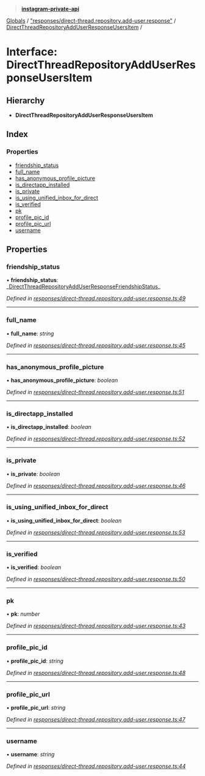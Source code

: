 > **[instagram-private-api](../README.md)**

[Globals](../README.md) / ["responses/direct-thread.repository.add-user.response"](../modules/_responses_direct_thread_repository_add_user_response_.md) / [DirectThreadRepositoryAddUserResponseUsersItem](_responses_direct_thread_repository_add_user_response_.directthreadrepositoryadduserresponseusersitem.md) /

# Interface: DirectThreadRepositoryAddUserResponseUsersItem

## Hierarchy

- **DirectThreadRepositoryAddUserResponseUsersItem**

## Index

### Properties

- [friendship_status](_responses_direct_thread_repository_add_user_response_.directthreadrepositoryadduserresponseusersitem.md#friendship_status)
- [full_name](_responses_direct_thread_repository_add_user_response_.directthreadrepositoryadduserresponseusersitem.md#full_name)
- [has_anonymous_profile_picture](_responses_direct_thread_repository_add_user_response_.directthreadrepositoryadduserresponseusersitem.md#has_anonymous_profile_picture)
- [is_directapp_installed](_responses_direct_thread_repository_add_user_response_.directthreadrepositoryadduserresponseusersitem.md#is_directapp_installed)
- [is_private](_responses_direct_thread_repository_add_user_response_.directthreadrepositoryadduserresponseusersitem.md#is_private)
- [is_using_unified_inbox_for_direct](_responses_direct_thread_repository_add_user_response_.directthreadrepositoryadduserresponseusersitem.md#is_using_unified_inbox_for_direct)
- [is_verified](_responses_direct_thread_repository_add_user_response_.directthreadrepositoryadduserresponseusersitem.md#is_verified)
- [pk](_responses_direct_thread_repository_add_user_response_.directthreadrepositoryadduserresponseusersitem.md#pk)
- [profile_pic_id](_responses_direct_thread_repository_add_user_response_.directthreadrepositoryadduserresponseusersitem.md#profile_pic_id)
- [profile_pic_url](_responses_direct_thread_repository_add_user_response_.directthreadrepositoryadduserresponseusersitem.md#profile_pic_url)
- [username](_responses_direct_thread_repository_add_user_response_.directthreadrepositoryadduserresponseusersitem.md#username)

## Properties

### friendship_status

• **friendship_status**: _[DirectThreadRepositoryAddUserResponseFriendshipStatus](\_responses_direct_thread_repository_add_user_response_.directthreadrepositoryadduserresponsefriendshipstatus.md)\_

_Defined in [responses/direct-thread.repository.add-user.response.ts:49](https://github.com/realinstadude/instagram-private-api/blob/4ae8fec/src/responses/direct-thread.repository.add-user.response.ts#L49)_

---

### full_name

• **full_name**: _string_

_Defined in [responses/direct-thread.repository.add-user.response.ts:45](https://github.com/realinstadude/instagram-private-api/blob/4ae8fec/src/responses/direct-thread.repository.add-user.response.ts#L45)_

---

### has_anonymous_profile_picture

• **has_anonymous_profile_picture**: _boolean_

_Defined in [responses/direct-thread.repository.add-user.response.ts:51](https://github.com/realinstadude/instagram-private-api/blob/4ae8fec/src/responses/direct-thread.repository.add-user.response.ts#L51)_

---

### is_directapp_installed

• **is_directapp_installed**: _boolean_

_Defined in [responses/direct-thread.repository.add-user.response.ts:52](https://github.com/realinstadude/instagram-private-api/blob/4ae8fec/src/responses/direct-thread.repository.add-user.response.ts#L52)_

---

### is_private

• **is_private**: _boolean_

_Defined in [responses/direct-thread.repository.add-user.response.ts:46](https://github.com/realinstadude/instagram-private-api/blob/4ae8fec/src/responses/direct-thread.repository.add-user.response.ts#L46)_

---

### is_using_unified_inbox_for_direct

• **is_using_unified_inbox_for_direct**: _boolean_

_Defined in [responses/direct-thread.repository.add-user.response.ts:53](https://github.com/realinstadude/instagram-private-api/blob/4ae8fec/src/responses/direct-thread.repository.add-user.response.ts#L53)_

---

### is_verified

• **is_verified**: _boolean_

_Defined in [responses/direct-thread.repository.add-user.response.ts:50](https://github.com/realinstadude/instagram-private-api/blob/4ae8fec/src/responses/direct-thread.repository.add-user.response.ts#L50)_

---

### pk

• **pk**: _number_

_Defined in [responses/direct-thread.repository.add-user.response.ts:43](https://github.com/realinstadude/instagram-private-api/blob/4ae8fec/src/responses/direct-thread.repository.add-user.response.ts#L43)_

---

### profile_pic_id

• **profile_pic_id**: _string_

_Defined in [responses/direct-thread.repository.add-user.response.ts:48](https://github.com/realinstadude/instagram-private-api/blob/4ae8fec/src/responses/direct-thread.repository.add-user.response.ts#L48)_

---

### profile_pic_url

• **profile_pic_url**: _string_

_Defined in [responses/direct-thread.repository.add-user.response.ts:47](https://github.com/realinstadude/instagram-private-api/blob/4ae8fec/src/responses/direct-thread.repository.add-user.response.ts#L47)_

---

### username

• **username**: _string_

_Defined in [responses/direct-thread.repository.add-user.response.ts:44](https://github.com/realinstadude/instagram-private-api/blob/4ae8fec/src/responses/direct-thread.repository.add-user.response.ts#L44)_
